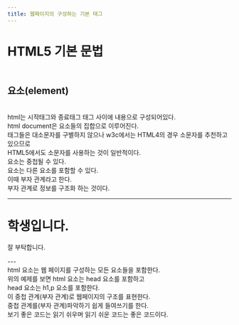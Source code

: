 ```yaml
---
title: 웹페이지의 구성하는 기본 태그
---
```


# HTML5 기본 문법
## <br> 요소(element)
<br>html는 시작태그와 종료태그 태그 사이에 내용으로 구성되어있다.
<br> html document은 요소들의 집합으로 이루어진다.
<br> 태그들은 대소문자를 구별하지 않으나 w3c에서는 HTML4의 경우 소문자를 추천하고 있으므로
<br> HTML5에서도 소문자를 사용하는 것이 일반적이다.
<br> 요소는 중첩될 수 있다. 
<br> 요소는 다른 요소를 포함할 수 있다. 
<br> 이때 부자 관계라고 한다. 
<br> 부자 관계로 정보를 구조화 하는 것이다.

---
<!doctype html>
 <html>
  <head> <meta charset="utf-8">
  </head>
<body>
  <h1>학생입니다.</h1>
   <p> 잘 부탁합니다.</p>
</body>
 </html>
---
<br> html 요소는 웹 페이지를 구성하는 모든 요소들을 포함한다.
<br> 위의 예제를 보면 html 요소는 head 요소를 포함하고
<br> head 요소는 h1,p 요소를 포함한다.
<br> 이 중첩 관계(부자 관계)로 웹페이지의 구조를 표현한다.
<br>중첩 관계를(부자 관계)파악하기 쉽게 들여쓰기를 한다.
<br> 보기 좋은 코드는 읽기 쉬우며 읽기 쉬운 코드는 좋은 코드이다.

